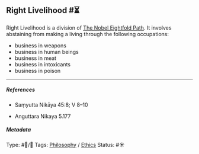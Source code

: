 ## Right Livelihood #⏳

Right Livelihood is a division of [The Nobel Eightfold Path](The%20Nobel%20Eightfold%20Path.md). It involves abstaining from making a living through the following occupations:

* business in weapons
* business in human beings
* business in meat
* business in intoxicants
* business in poison

---

##### References

* Saṃyutta Nikāya 45:8; V 8–10

* Anguttara Nikaya 5.177

##### Metadata

Type: #🔵/🔵 
Tags: [Philosophy](Philosophy.md) / [Ethics](Ethics.md)
Status: #☀️ 
